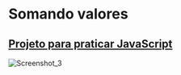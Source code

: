 # Somando valores
## [Projeto para praticar JavaScript](https://gabifrancamr.github.io/somando-valores/)
![Screenshot_3](https://user-images.githubusercontent.com/95250838/182165568-a879c77f-59ff-43a7-9298-6e06d3238aee.png)
